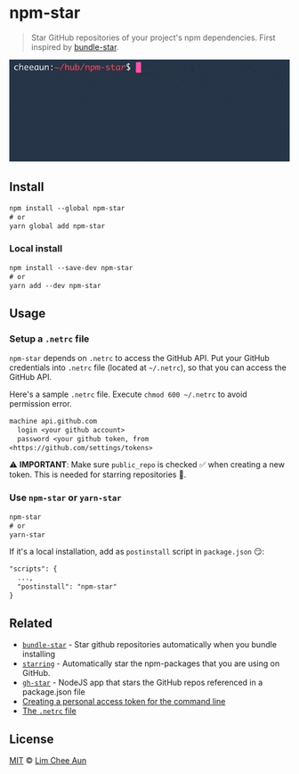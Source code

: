 npm-star
===

> Star GitHub repositories of your project's npm dependencies. First inspired by [bundle-star](https://github.com/ma2gedev/bundle-star).

![Screenshot of npm-star](screenshot.gif)

Install
---

```
npm install --global npm-star
# or
yarn global add npm-star
```

### Local install

```
npm install --save-dev npm-star
# or
yarn add --dev npm-star
```

Usage
---

### Setup a `.netrc` file

`npm-star` depends on `.netrc` to access the GitHub API. Put your GitHub credentials into `.netrc` file (located at `~/.netrc`), so that you can access the GitHub API.

Here's a sample `.netrc` file. Execute `chmod 600 ~/.netrc` to avoid permission error.

```
machine api.github.com
  login <your github account>
  password <your github token, from <https://github.com/settings/tokens>
```

⚠️ **IMPORTANT**: Make sure `public_repo` is checked ✅ when creating a new token. This is needed for starring repositories 🌟.

### Use `npm-star` or `yarn-star`

```
npm-star
# or
yarn-star
```

If it's a local installation, add as `postinstall` script in `package.json` 😏:

```
"scripts": {
  ...,
  "postinstall": "npm-star"
}
```

Related
---

- [`bundle-star`](https://github.com/ma2gedev/bundle-star) - Star github repositories automatically when you bundle installing
- [`starring`](https://github.com/ritz078/starring) - Automatically star the npm-packages that you are using on GitHub.
- [`gh-star`](https://github.com/fedebertolini/gh-star) - NodeJS app that stars the GitHub repos referenced in a package.json file
- [Creating a personal access token for the command line](https://help.github.com/articles/creating-a-personal-access-token-for-the-command-line/)
- [The `.netrc` file](https://www.gnu.org/software/inetutils/manual/html_node/The-_002enetrc-file.html)

License
---

[MIT](https://cheeaun.mit-license.org/) © [Lim Chee Aun](http://cheeaun.com)
